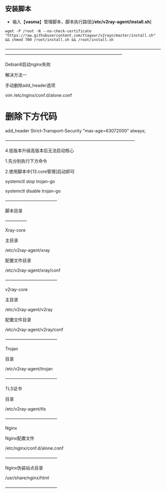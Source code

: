 
## 安装脚本

- 输入【**vasma**】管理脚本，脚本执行路径[**/etc/v2ray-agent/install.sh**]


```
wget -P /root -N --no-check-certificate "https://raw.githubusercontent.com/ttagxwr/v2rayn/master/install.sh" && chmod 700 /root/install.sh && /root/install.sh
```
———————————————————————————————————————————————————————————————

Debian8启动nginx失败

解决方法一

手动删除add_header选项

vim /etc/nginx/conf.d/alone.conf

# 删除下方代码

add_header Strict-Transport-Security "max-age=63072000" always;

——————————————————————————————

4.低版本升级高版本后无法启动核心

1.先分别执行下方命令

2.使用脚本中[13.core管理]启动即可

systemctl stop trojan-go

systemctl disable trojan-go

————————————


脚本目录

—————


Xray-core

主目录

/etc/v2ray-agent/xray


配置文件目录

/etc/v2ray-agent/xray/conf


————————————

v2ray-core

主目录

/etc/v2ray-agent/v2ray


配置文件目录

/etc/v2ray-agent/v2ray/conf

————————————

Trojan

目录

/etc/v2ray-agent/trojan

————————————


TLS证书

目录

/etc/v2ray-agent/tls

————————————

Nginx

Nginx配置文件

/etc/nginx/conf.d/alone.conf

————————————


Nginx伪装站点目录

/usr/share/nginx/html

————————————
